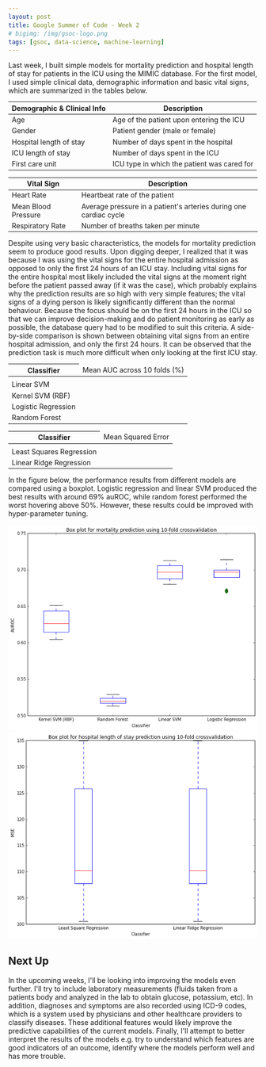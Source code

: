 ```yaml
---
layout: post
title: Google Summer of Code - Week 2
# bigimg: /img/gsoc-logo.png
tags: [gsoc, data-science, machine-learning]
---
```


Last week, I built simple models for mortality prediction and hospital length of stay for patients in the ICU using the MIMIC database. For the first model, I used simple clinical data, demographic information and basic vital signs, which are summarized in the tables below.

| Demographic & Clinical Info             | Description |
|-------------------------|-------------|
| Age                     | Age of the patient upon entering the ICU |
| Gender                  | Patient gender (male or female)|
| Hospital length of stay | Number of days spent in the hospital |
| ICU length of stay      | Number of days spent in the ICU |
| First care unit         | ICU type in which the patient was cared for |

| Vital Sign               | Description |
|--------------------------|-------------|
| Heart Rate               | Heartbeat rate of the patient |
| Mean Blood Pressure      | Average pressure in a patient's arteries during one cardiac cycle       |
| Respiratory Rate         | Number of breaths taken per minute       |

Despite using very basic characteristics, the models for mortality prediction seem to produce good results. Upon digging deeper, I realized that it was because I was using the vital signs for the entire hospital admission as opposed to only the first 24 hours of an ICU stay. Including vital signs for the entire hospital most likely included the vital signs at the moment right before the patient passed away (if it was the case), which probably explains why the prediction results are so high with very simple features; the vital signs of a dying person is likely significantly different than the normal behaviour. Because the focus should be on the first 24 hours in the ICU so that we can improve decision-making and do patient monitoring as early as possible, the database query had to be modified to suit this criteria. A side-by-side comparison is shown between obtaining vital signs from an entire hospital admission, and only the first 24 hours. It can be observed that the prediction task is much more difficult when only looking at the first ICU stay.

| Classifier <td colspan=3>Mean AUC across 10 folds (%)
| -
| | Entire Admission | First 24 hours of the ICU stay |
| Linear SVM          | 77.088       |   69.662 |
| Kernel SVM (RBF)    | 75.734       |   62.891 |
| Logistic Regression | 77.539       |   69.379 |
| Random Forest       | 68.974       |   52.059 |


| Classifier <td colspan=3> Mean Squared Error
| -
| | Entire Admission | First 24 hours of the ICU stay |
| Least Squares Regression | 76.587   |  115.458 |
| Linear Ridge Regression  | 76.588   |  115.458 |

In the figure below, the performance results from different models are compared using a boxplot. Logistic regression and linear SVM produced the best results with around 69% auROC, while random forest performed the worst hovering above 50%. However, these results could be improved with hyper-parameter tuning.

![](/img/week2/boxplot-mp-new.png "Mortality Prediction Box plot")
![](/img/week2/boxplot-los-new.png "Hospital Length of Stay Box plot")

## Next Up

In the upcoming weeks, I'll be looking into improving the models even further. I'll try to include laboratory measurements (fluids taken from a patients body and analyzed in the lab to obtain glucose, potassium, etc). In addition, diagnoses and symptoms are also recorded using ICD-9 codes, which is a system used by physicians and other healthcare providers to classify diseases. These additional features would likely improve the predictive capabilities of the current models. Finally, I'll attempt to better interpret the results of the models e.g. try to understand which features are good indicators of an outcome, identify where the models perform well and has more trouble.
